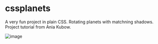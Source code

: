# cssplanets

A very fun project in plain CSS. 
Rotating planets with matchning shadows. 
Project tutorial from Ania Kubow.

![image](https://user-images.githubusercontent.com/65926998/212988706-19e714f8-d271-4fa5-98c5-cf7bb3c56f03.png)

